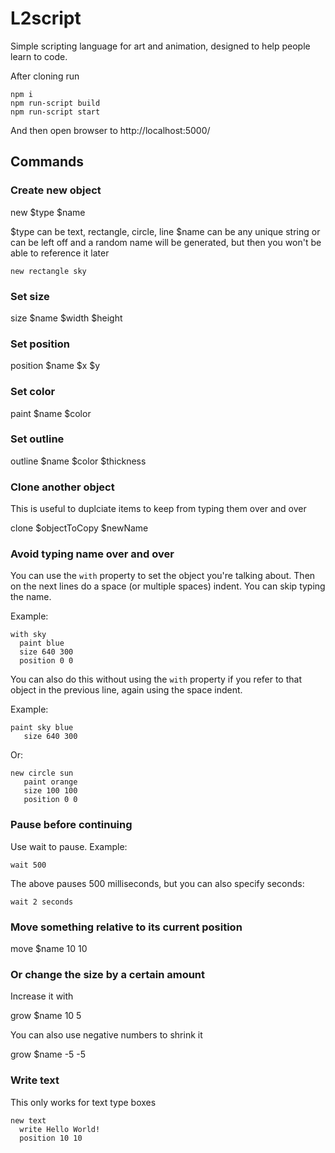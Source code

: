 # L2script
Simple scripting language for art and animation, designed to help people learn to code.

After cloning run

```
npm i
npm run-script build
npm run-script start
```

And then open browser to http://localhost:5000/

## Commands 

### Create new object 

new $type $name

$type can be text, rectangle, circle, line
$name can be any unique string or can be left off and a random name will be generated, but then you won't be able to reference it later

```
new rectangle sky
```

### Set size 

size $name $width $height

### Set position 

position $name $x $y

### Set color 

paint $name $color

### Set outline 

outline $name $color $thickness

### Clone another object

This is useful to duplciate items to keep from typing them over and over

clone $objectToCopy $newName

### Avoid typing name over and over 

You can use the `with` property to set the object you're talking about. Then on the next lines do a space (or multiple spaces) indent. You can skip typing the name.

Example:

```
with sky
  paint blue
  size 640 300
  position 0 0
```

You can also do this without using the `with` property if you refer to that object in the previous line, again using the space indent.

Example:

```
paint sky blue
   size 640 300
```

Or:

```
new circle sun
   paint orange
   size 100 100
   position 0 0
```

### Pause before continuing 
 
Use wait to pause. Example:

```
wait 500
```

The above pauses 500 milliseconds, but you can also specify seconds:

```
wait 2 seconds
```

### Move something relative to its current position

move $name 10 10

### Or change the size by a certain amount 

Increase it with

grow $name 10 5

You can also use negative numbers to shrink it

grow $name -5 -5

### Write text

This only works for text type boxes

```
new text
  write Hello World!
  position 10 10
```
